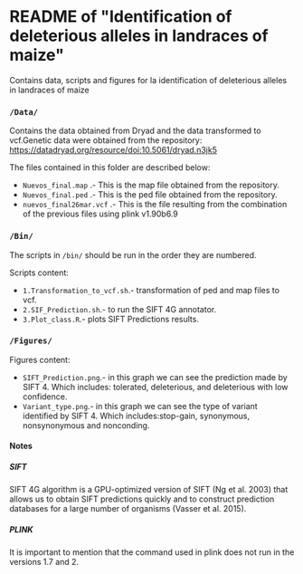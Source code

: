 # README of "Identification of deleterious alleles in landraces of maize"

Contains data, scripts and figures  for la identification of deleterious alleles in landraces of maize


### `/Data/`

Contains the data obtained from Dryad and the data transformed to vcf.Genetic data were obtained from the repository: https://datadryad.org/resource/doi:10.5061/dryad.n3jk5

The files contained in this folder are described below:

* `Nuevos_final.map` .- This is the map file obtained from the repository.
* `Nuevos_final.ped` .- This is the ped file obtained from the repository.
* `nuevos_final26mar.vcf` .- This is the file resulting from the combination of the previous files using plink v1.90b6.9

### `/Bin/`

The scripts in `/bin/` should be run in the order they are numbered.

Scripts content:

* `1.Transformation_to_vcf.sh`.- transformation of ped and map files to vcf.
* `2.SIF_Prediction.sh`.- to run the SIFT 4G annotator.
* `3.Plot_class.R`.- plots SIFT Predictions results.

### `/Figures/`

Figures content:

* `SIFT_Prediction.png`.- in this graph we can see the prediction made by SIFT 4. Which includes: tolerated, deleterious, and deleterious with low confidence.
* `Variant_type.png`.- in this graph we can see the type of variant identified by SIFT 4. Which includes:stop-gain, synonymous, nonsynonymous and nonconding.


#### Notes

#####  SIFT

SIFT 4G algorithm is a GPU-optimized version of SIFT (Ng et al. 2003) that allows us to obtain SIFT predictions quickly and to construct prediction databases for a large number of organisms (Vasser et al. 2015).

#####  PLINK

It is important to mention that the command used in plink does not run in the versions 1.7 and 2.
